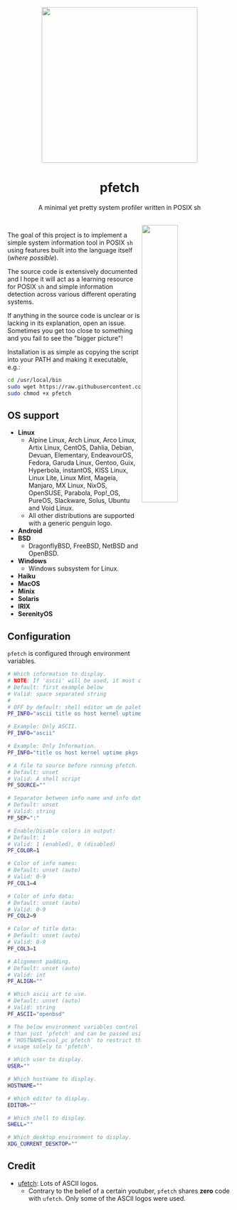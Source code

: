 <p align="center"><img src="https://user-images.githubusercontent.com/6799467/65944518-68834d80-e421-11e9-9b14-6ca26a16108a.png" width="350px"></p>
<h1 align="center">pfetch</h1>
<p align="center">A minimal yet pretty system profiler written in POSIX sh</p><br>

<img src="https://user-images.githubusercontent.com/6799467/65945384-5bfff480-e423-11e9-863e-4e7cf16eb648.png" width="40%" align="right">

The goal of this project is to implement
a simple system information tool in POSIX `sh`
using features built into the language itself
(*where possible*).

The source code is extensively documented
and I hope it will act as a learning resource 
for POSIX `sh` and simple information detection
across various different operating systems.

If anything in the source code is unclear
or is lacking in its explanation, open an issue.
Sometimes you get too close to something
and you fail to see the "bigger picture"!

Installation is as simple as
copying the script into your PATH
and making it executable, e.g.:
```sh
cd /usr/local/bin
sudo wget https://raw.githubusercontent.com/dylanaraps/pfetch/master/pfetch
sudo chmod +x pfetch
```

## OS support

- **Linux**
    - Alpine Linux, Arch Linux, Arco Linux, Artix Linux, CentOS, Dahlia, Debian, Devuan, Elementary, EndeavourOS, Fedora, Garuda Linux, Gentoo, Guix, Hyperbola, instantOS, KISS Linux, Linux Lite, Linux Mint, Mageia, Manjaro, MX Linux, NixOS, OpenSUSE, Parabola, Pop!\_OS, PureOS, Slackware, Solus, Ubuntu and Void Linux.
    - All other distributions are supported with a generic penguin logo.
- **Android**
- **BSD**
    - DragonflyBSD, FreeBSD, NetBSD and OpenBSD.
- **Windows**
    - Windows subsystem for Linux.
- **Haiku**
- **MacOS**
- **Minix**
- **Solaris**
- **IRIX**
- **SerenityOS**

## Configuration

`pfetch` is configured through environment variables.

```sh
# Which information to display.
# NOTE: If 'ascii' will be used, it must come first.
# Default: first example below
# Valid: space separated string
#
# OFF by default: shell editor wm de palette
PF_INFO="ascii title os host kernel uptime pkgs memory"

# Example: Only ASCII.
PF_INFO="ascii"

# Example: Only Information.
PF_INFO="title os host kernel uptime pkgs memory"

# A file to source before running pfetch.
# Default: unset
# Valid: A shell script
PF_SOURCE=""

# Separator between info name and info data.
# Default: unset
# Valid: string
PF_SEP=":"

# Enable/Disable colors in output:
# Default: 1
# Valid: 1 (enabled), 0 (disabled)
PF_COLOR=1

# Color of info names:
# Default: unset (auto)
# Valid: 0-9
PF_COL1=4

# Color of info data:
# Default: unset (auto)
# Valid: 0-9
PF_COL2=9

# Color of title data:
# Default: unset (auto)
# Valid: 0-9
PF_COL3=1

# Alignment padding.
# Default: unset (auto)
# Valid: int
PF_ALIGN=""

# Which ascii art to use.
# Default: unset (auto)
# Valid: string
PF_ASCII="openbsd"

# The below environment variables control more
# than just 'pfetch' and can be passed using
# 'HOSTNAME=cool_pc pfetch' to restrict their
# usage solely to 'pfetch'.

# Which user to display.
USER=""

# Which hostname to display.
HOSTNAME=""

# Which editor to display.
EDITOR=""

# Which shell to display.
SHELL=""

# Which desktop environment to display.
XDG_CURRENT_DESKTOP=""
```

## Credit

- [ufetch](https://gitlab.com/jschx/ufetch): Lots of ASCII logos.
    - Contrary to the belief of a certain youtuber, `pfetch` shares **zero** code with `ufetch`. Only some of the ASCII logos were used.
